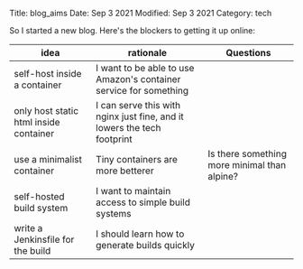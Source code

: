 Title: blog_aims
Date: Sep 3 2021
Modified: Sep 3 2021
Category: tech

So I started a new blog. Here's the blockers to getting it up online:

|idea                                    |rationale|Questions|
|----------------------------------------|---------|---------|
| self-host inside a container           |I want to be able to use Amazon's container service for something ||
| only host static html inside container |I can serve this with nginx just fine, and it lowers the tech footprint ||
| use a minimalist container             |Tiny containers are more betterer | Is there something more minimal than alpine? ||
| self-hosted build system               |I want to maintain access to simple build systems ||
| write a Jenkinsfile for the build      |I should learn how to generate builds quickly ||

